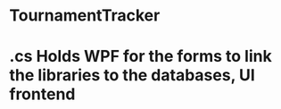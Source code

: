 # TournamentTracker
# .cs Holds WPF for the forms to link the libraries to the databases, UI frontend
